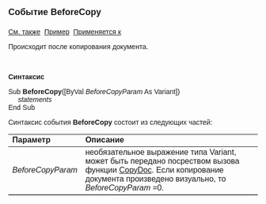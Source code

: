 ﻿<html>
<head>
<title>Системное событие BeforeCopy</title>
</head>

<body>

<p><strong><font size="4" face="Arial">Событие BeforeCopy<br>
<br>
</font></strong><font face="Arial"><a href="../scriptstproced.html">См. 
также</a>&nbsp; <u>Пример</u>&nbsp; <a
href="../Defs/doc.html">Применяется к</a></font></p>

<p class="label"><font face="Arial">Происходит после копирования документа.</font></p>

<p class="label">&nbsp;</p>
<p class="label"><font face="Arial"><b>Синтаксис</b></font></p>

<p><font face="Arial">Sub <strong>BeforeCopy</strong>([ByVal <em>BeforeCopyParam</em> 
As Variant])<br>
<em>&nbsp;&nbsp;&nbsp;&nbsp; statements</em><br>
End Sub</font></p>

<p><font face="Arial">Синтаксис события <strong>BeforeCopy</strong>
состоит из следующих частей:</font></p>

<table border="1" cellPadding="5" cols="2" frame="below" rules="rows">
<TBODY>
  <tr vAlign="top">
    <td class="label" width="29%"><font face="Arial"><b>Параметр</b></font></td>
    <td class="label" width="71%"><font face="Arial"><strong>Описание</strong></font></td>
  </tr>
  <tr>
    <td width="29%"><font face="Arial"> <em>BeforeCopyParam</em> 
</font></td>
    <td width="71%"><font face="Arial">необязательное выражение типа Variant,
    может быть передано посреством вызова функции
	<a href="../Functions/Functions/DocumentsCirculation/CopyDoc.html">CopyDoc</a>. 
	Если копирование документа произведено визуально, то <em>BeforeCopyParam</em> 
	=0.</font></td>
  </tr>
  </table>

<p class="label">&nbsp;</p>

</body>
</html>
